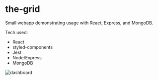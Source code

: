 # the-grid
Small webapp demonstrating usage with React, Express, and MongoDB.

Tech used:
  * React
  * styled-components
  * Jest
  * Node/Express
  * MongoDB

![dashboard](https://d3vv6lp55qjaqc.cloudfront.net/items/0w0h3P0r2L2B450O3E3P/Screen%20Shot%202017-09-05%20at%2010.09.42%20AM.png?X-CloudApp-Visitor-Id=2623626&v=a531536e)
